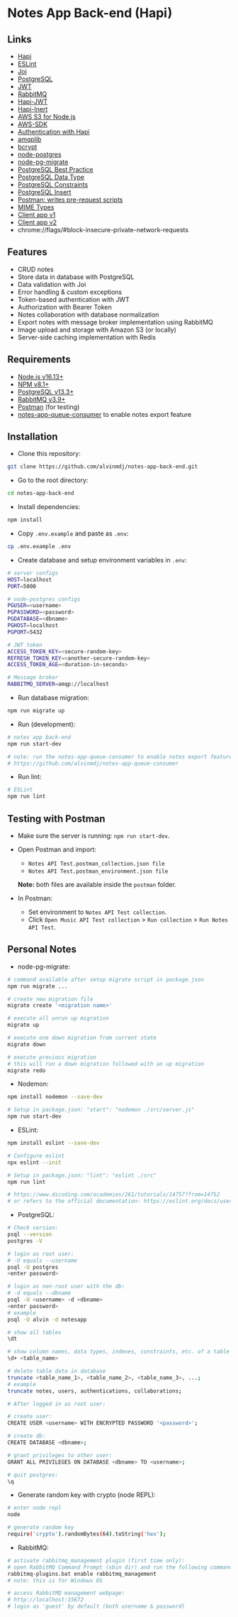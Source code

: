 # Notes App Back-end (Hapi)

## Links

- [Hapi](https://hapi.dev/)
- [ESLint](https://eslint.org/)
- [Joi](https://joi.dev/api/)
- [PostgreSQL](https://www.postgresql.org/)
- [JWT](https://jwt.io/)
- [RabbitMQ](https://www.rabbitmq.com/)
- [Hapi-JWT](https://hapi.dev/module/jwt/)
- [Hapi-Inert](https://hapi.dev/module/inert/api/?v=6.0.5)
- [AWS S3 for Node.js](https://docs.aws.amazon.com/AWSJavaScriptSDK/latest/AWS/S3.html#upload-property)
- [AWS-SDK](https://www.npmjs.com/package/aws-sdk)
- [Authentication with Hapi](https://hapi.dev/tutorials/auth/)
- [amqplib](https://www.npmjs.com/package/amqplib)
- [bcrypt](https://www.npmjs.com/package/bcrypt)
- [node-postgres](https://node-postgres.com/)
- [node-pg-migrate](https://www.npmjs.com/package/node-pg-migrate)
- [PostgreSQL Best Practice](https://wiki.postgresql.org/wiki/Don't_Do_This)
- [PostgreSQL Data Type](https://www.postgresql.org/docs/current/datatype.html)
- [PostgreSQL Constraints](https://www.postgresql.org/docs/current/ddl-constraints.html)
- [PostgreSQL Insert](https://www.postgresql.org/docs/current/sql-insert.html)
- [Postman: writes pre-request scripts](https://learning.postman.com/docs/writing-scripts/script-references/postman-sandbox-api-reference/#sending-requests-from-scripts)
- [MIME Types](https://developer.mozilla.org/en-US/docs/Web/HTTP/Basics_of_HTTP/MIME_types)
- [Client app v1](http://notesapp-v1.dicodingacademy.com/)
- [Client app v2](http://notesapp-v2.dicodingacademy.com/)
- chrome://flags/#block-insecure-private-network-requests

## Features

- CRUD notes
- Store data in database with PostgreSQL
- Data validation with Joi
- Error handling & custom exceptions
- Token-based authentication with JWT
- Authorization with Bearer Token
- Notes collaboration with database normalization
- Export notes with message broker implementation using RabbitMQ
- Image upload and storage with Amazon S3 (or locally)
- Server-side caching implementation with Redis

## Requirements

- [Node.js v16.13+](https://nodejs.org/en/)
- [NPM v8.1+](https://www.npmjs.com/package/npm)
- [PostgreSQL v13.3+](https://www.postgresql.org/)
- [RabbitMQ v3.9+](https://www.rabbitmq.com/)
- [Postman](https://www.postman.com/) (for testing)
- [notes-app-queue-consumer](https://github.com/alvinmdj/notes-app-queue-consumer) to enable notes export feature

## Installation

- Clone this repository:

```sh
git clone https://github.com/alvinmdj/notes-app-back-end.git
```

- Go to the root directory:

```sh
cd notes-app-back-end
```

- Install dependencies:

```sh
npm install
```

- Copy ```.env.example``` and paste as ```.env```:

```sh
cp .env.example .env
```

- Create database and setup environment variables in ```.env```:

```sh
# server configs
HOST=localhost
PORT=5000

# node-postgres configs
PGUSER=<username>
PGPASSWORD=<password>
PGDATABASE=<dbname>
PGHOST=localhost
PGPORT=5432

# JWT token
ACCESS_TOKEN_KEY=<secure-random-key>
REFRESH_TOKEN_KEY=<another-secure-random-key>
ACCESS_TOKEN_AGE=<duration-in-seconds>

# Message broker
RABBITMQ_SERVER=amqp://localhost
```

- Run database migration:

```sh
npm run migrate up
```

- Run (development):

```sh
# notes app back-end
npm run start-dev

# note: run the notes-app-queue-consumer to enable notes export feature
# https://github.com/alvinmdj/notes-app-queue-consumer
```

- Run lint:

```sh
# ESLint
npm run lint
```

## Testing with Postman

- Make sure the server is running: ```npm run start-dev```.

- Open Postman and import:
  - ```Notes API Test.postman_collection.json file```
  - ```Notes API Test.postman_environment.json file```

  **Note:** both files are available inside the ```postman``` folder.

- In Postman:
  - Set environment to ```Notes API Test collection```.
  - Click ```Open Music API Test collection``` > ```Run collection``` > ```Run Notes API Test```.

## Personal Notes

- node-pg-migrate:

```sh
# command available after setup migrate script in package.json
npm run migrate ...

# create new migration file
migrate create '<migration name>'

# execute all unrun up migration
migrate up

# execute one down migration from current state
migrate down

# execute previous migration
# this will run a down migration followed with an up migration
migrate redo
```

- Nodemon:

```sh
npm install nodemon --save-dev

# Setup in package.json: "start": "nodemon ./src/server.js"
npm run start-dev
```

- ESLint:

```sh
npm install eslint --save-dev

# Configure eslint
npx eslint --init

# Setup in package.json: "lint": "eslint ./src"
npm run lint

# https://www.dicoding.com/academies/261/tutorials/14757?from=14752
# or refers to the official documentation: https://eslint.org/docs/user-guide/getting-started
```

- PostgreSQL:

```sh
# Check version:
psql --version
postgres -V

# login as root user:
# -U equals --username
psql -U postgres
<enter password>

# login as non-root user with the db:
# -d equals --dbname
psql -U <username> -d <dbname>
<enter password>
# example
psql -U alvin -d notesapp

# show all tables
\dt

# show column names, data types, indexes, constraints, etc. of a table
\d+ <table_name>

# delete table data in database
truncate <table_name_1>, <table_name_2>, <table_name_3>, ...;
# example
truncate notes, users, authentications, collaborations;

# After logged in as root user:

# create user:
CREATE USER <username> WITH ENCRYPTED PASSWORD '<password>';

# create db:
CREATE DATABASE <dbname>;

# grant privileges to other user:
GRANT ALL PRIVILEGES ON DATABASE <dbname> TO <username>;

# quit postgres:
\q
```

- Generate random key with crypto (node REPL):

```sh
# enter node repl
node

# generate random key
require('crypto').randomBytes(64).toString('hex');
```

- RabbitMQ:

```sh
# activate rabbitmq_management plugin (first time only):
# open RabbitMQ Command Prompt (sbin dir) and run the following command:
rabbitmq-plugins.bat enable rabbitmq_management 
# note: this is for Windows OS

# access RabbitMQ management webpage: 
# http://localhost:15672
# login as 'guest' by default (both username & password)
```
